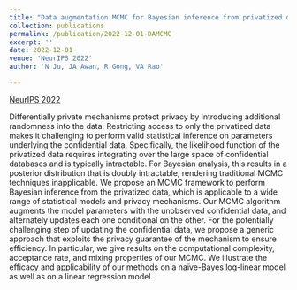 ```yaml
---
title: "Data augmentation MCMC for Bayesian inference from privatized data"
collection: publications
permalink: /publication/2022-12-01-DAMCMC
excerpt: ''
date: 2022-12-01
venue: 'NeurIPS 2022'
author: 'N Ju, JA Awan, R Gong, VA Rao'

---
```



[NeurIPS 2022](https://openreview.net/forum?id=tTWCQrgjuM)

Differentially private mechanisms protect privacy by introducing additional randomness into the data. Restricting access to only the privatized data makes it challenging to perform valid statistical inference on parameters underlying the confidential data. Specifically, the likelihood function of the privatized data requires integrating over the large space of confidential databases and is typically intractable. For Bayesian analysis, this results in a posterior distribution that is doubly intractable, rendering traditional MCMC techniques inapplicable. We propose an MCMC framework to perform Bayesian inference from the privatized data, which is applicable to a wide range of statistical models and privacy mechanisms. Our MCMC algorithm augments the model parameters with the unobserved confidential data, and alternately updates each one conditional on the other. For the potentially challenging step of updating the confidential data, we propose a generic approach that exploits the privacy guarantee of the mechanism to ensure efficiency. In particular, we give results on the computational complexity, acceptance rate, and mixing properties of our MCMC. We illustrate the efficacy and applicability of our methods on a naïve-Bayes log-linear model as well as on a linear regression model.
